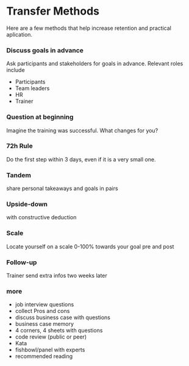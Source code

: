 
# Transfer Methods

Here are a few methods that help increase retention and practical aplication.

### Discuss goals in advance

Ask participants and stakeholders for goals in advance. Relevant roles include

-   Participants
-   Team leaders
-   HR
-   Trainer

### Question at beginning

Imagine the training was successful. What changes for you?

### 72h Rule

Do the first step within 3 days, even if it is a very small one.

### Tandem

share personal takeaways and goals in pairs

### Upside-down

with constructive deduction

### Scale

Locate yourself on a scale 0-100% towards your goal pre and post

### Follow-up

Trainer send extra infos two weeks later

### more

* job interview questions
* collect Pros and cons
* discuss business case with questions
* business case memory
* 4 corners, 4 sheets with questions
* code review (public or peer)
* Kata
* fishbowl/panel with experts
* recommended reading
